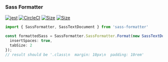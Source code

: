 ### Sass Formatter
[![jest](https://jestjs.io/img/jest-badge.svg)](https://github.com/facebook/jest)
[![CircleCI](https://img.shields.io/circleci/build/github/TheRealSyler/sass-formatter)](https://circleci.com/gh/TheRealSyler/sass-formatter)
[![Size](https://badgen.net/bundlephobia/min/sass-formatter)](https://www.npmjs.com/package/sass-formatter)
[![Size](https://badgen.net/packagephobia/install/sass-formatter)](https://www.npmjs.com/package/sass-formatter)
```typescript
import { SassFormatter, SassTextDocument } from 'sass-formatter'

const formattedSass = SassFormatter.SassFormatter.Format(new SassTextDocument('.class\n    margin: 10px\n padding: 10rem'), {
  insertSpaces: true,
  tabSize: 2
});
// result should be '.class\n  margin: 10px\n  padding: 10rem'
```
